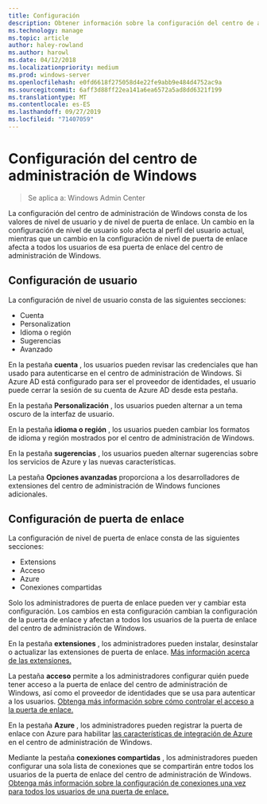 ```yaml
---
title: Configuración
description: Obtener información sobre la configuración del centro de administración de Windows (proyecto Honolulu). La configuración de usuario permite a los usuarios cambiar su idioma o región y otras preferencias. La configuración de la puerta de enlace permite a los administradores configurar la puerta de enlace.
ms.technology: manage
ms.topic: article
author: haley-rowland
ms.author: harowl
ms.date: 04/12/2018
ms.localizationpriority: medium
ms.prod: windows-server
ms.openlocfilehash: e0fd6618f275058d4e22fe9abb9e484d4752ac9a
ms.sourcegitcommit: 6aff3d88ff22ea141a6ea6572a5ad8dd6321f199
ms.translationtype: MT
ms.contentlocale: es-ES
ms.lasthandoff: 09/27/2019
ms.locfileid: "71407059"
---
```

# <a name="windows-admin-center-settings"></a>Configuración del centro de administración de Windows

> Se aplica a: Windows Admin Center

La configuración del centro de administración de Windows consta de los valores de nivel de usuario y de nivel de puerta de enlace. Un cambio en la configuración de nivel de usuario solo afecta al perfil del usuario actual, mientras que un cambio en la configuración de nivel de puerta de enlace afecta a todos los usuarios de esa puerta de enlace del centro de administración de Windows.

## <a name="user-settings"></a>Configuración de usuario

La configuración de nivel de usuario consta de las siguientes secciones:

- Cuenta
- Personalization
- Idioma o región
- Sugerencias
- Avanzado

En la pestaña **cuenta** , los usuarios pueden revisar las credenciales que han usado para autenticarse en el centro de administración de Windows. Si Azure AD está configurado para ser el proveedor de identidades, el usuario puede cerrar la sesión de su cuenta de Azure AD desde esta pestaña.

En la pestaña **Personalización** , los usuarios pueden alternar a un tema oscuro de la interfaz de usuario.

En la pestaña **idioma o región** , los usuarios pueden cambiar los formatos de idioma y región mostrados por el centro de administración de Windows.

En la pestaña **sugerencias** , los usuarios pueden alternar sugerencias sobre los servicios de Azure y las nuevas características.

La pestaña **Opciones avanzadas** proporciona a los desarrolladores de extensiones del centro de administración de Windows funciones adicionales.

## <a name="gateway-settings"></a>Configuración de puerta de enlace

La configuración de nivel de puerta de enlace consta de las siguientes secciones:

- Extensions
- Acceso
- Azure
- Conexiones compartidas

Solo los administradores de puerta de enlace pueden ver y cambiar esta configuración. Los cambios en esta configuración cambian la configuración de la puerta de enlace y afectan a todos los usuarios de la puerta de enlace del centro de administración de Windows.

En la pestaña **extensiones** , los administradores pueden instalar, desinstalar o actualizar las extensiones de puerta de enlace. [Más información acerca de las extensiones.](using-extensions.md)

La pestaña **acceso** permite a los administradores configurar quién puede tener acceso a la puerta de enlace del centro de administración de Windows, así como el proveedor de identidades que se usa para autenticar a los usuarios. [Obtenga más información sobre cómo controlar el acceso a la puerta de enlace.](user-access-control.md)

En la pestaña **Azure** , los administradores pueden registrar la puerta de enlace con Azure para habilitar [las características de integración de Azure](azure-integration.md) en el centro de administración de Windows.

Mediante la pestaña **conexiones compartidas** , los administradores pueden configurar una sola lista de conexiones que se compartirán entre todos los usuarios de la puerta de enlace del centro de administración de Windows. [Obtenga más información sobre la configuración de conexiones una vez para todos los usuarios de una puerta de enlace.](shared-connections.md)